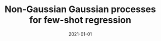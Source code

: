 ---
# Documentation: https://wowchemy.com/docs/managing-content/

title: Non-Gaussian Gaussian processes for few-shot regression
subtitle: ''
summary: ''
authors:
- Marcin Sendera
- Jacek Tabor
- Aleksandra Nowak
- Andrzej Bedychaj
- Massimiliano Patacchiola
- Tomasz Trzciński
- Przemysław Spurek
- zieba
tags: []
categories: []
date: '2021-01-01'
lastmod: 2022-10-07T05:51:08Z
featured: false
draft: false

# Featured image
# To use, add an image named `featured.jpg/png` to your page's folder.
# Focal points: Smart, Center, TopLeft, Top, TopRight, Left, Right, BottomLeft, Bottom, BottomRight.
image:
  caption: ''
  focal_point: ''
  preview_only: false

# Projects (optional).
#   Associate this post with one or more of your projects.
#   Simply enter your project's folder or file name without extension.
#   E.g. `projects = ["internal-project"]` references `content/project/deep-learning/index.md`.
#   Otherwise, set `projects = []`.
projects: []
publishDate: '2022-10-07T05:51:07.027670Z'
publication_types:
- '1'
abstract: ''
publication: '*Advances in Neural Information Processing Systems : 35th Conference
  on Neural Information Processing Systems, NeurIPS 2021 : Virtual-only Conference,
  December 06-14, 2021*'
url_pdf: https://papers.nips.cc/paper/2021/file/54f3bc04830d762a3b56a789b6ff62df-Paper.pdf
---